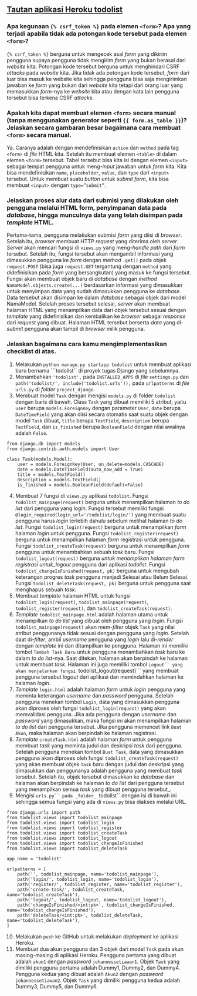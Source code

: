 ## [Tautan aplikasi Heroku todolist](https://tugas2-johannessetiawan.herokuapp.com/todolist/)

### Apa kegunaan ```{% csrf_token %}``` pada elemen ```<form>```? Apa yang terjadi apabila tidak ada potongan kode tersebut pada elemen ```<form>```?
```{% csrf_token %}``` berguna untuk mengecek asal _form_ yang dikirim pengguna supaya pengguna tidak mengirim _form_ yang bukan berasal dari _website_ kita. Potongan kode tersebut berguna untuk menghindari CSRF _attacks_ pada _website_ kita. Jika tidak ada potongan kode tersebut, _form_ dari luar bisa masuk ke website kita sehingga pengguna bisa saja mengirimkan jawaban ke _form_ yang bukan dari _website_ kita tetapi dari orang luar yang memasukkan _form_-nya ke _website_ kita atau dengan kata lain pengguna tersebut bisa terkena CSRF _attacks_.
 
### Apakah kita dapat membuat elemen ```<form>``` secara manual (tanpa menggunakan generator seperti ```{{ form.as_table }}```)? Jelaskan secara gambaran besar bagaimana cara membuat ```<form>``` secara manual.
Ya. Caranya adalah dengan mendefinisikan ```action``` dan ```method``` pada tag ```<form>``` di _file_ HTML kita. Setelah itu membuat elemen ```<table>``` di dalam elemen ```<form>``` tersebut. Tabel tersebut bisa kita isi dengan elemen ```<input>``` sebagai tempat pengguna untuk meng-_input_ jawaban untuk _form_ kita. Kita bisa mendefinisikan ```name```, ```placeholder```, ```value```, dan ```type``` dari ```<input>``` tersebut. Untuk membuat suatu _button_ untuk _submit form_, kita bisa membuat ```<input>``` dengan ```type=”submit”```. 

### Jelaskan proses alur data dari submisi yang dilakukan oleh pengguna melalui HTML form, penyimpanan data pada _database_, hingga munculnya data yang telah disimpan pada _template_ HTML.
Pertama-tama, pengguna melakukan submisi _form_ yang diisi di _browser_. Setelah itu, _browser_ membuat HTTP _request_ yang diterima oleh _server_. _Server_ akan mencari fungsi di ```views.py``` yang meng-_handle_ _path_ dari _form_ tersebut. Setelah itu, fungsi tersebut akan mengambil informasi yang dimasukkan pengguna ke _form_ dengan _method_ ```.get()``` pada objek ```request.POST``` (bisa juga ```request.GET``` tergantung dengan ```method``` yang didefinisikan pada _form_ yang bersangkutan) yang masuk ke fungsi tersebut. Fungsi akan membuat objek baru di _database_ dengan _method_ ```NamaModel.objects.create(...)``` berdasarkan informasi yang dimasukkan untuk menyimpan data yang sudah dimasukkan pengguna ke _database_. Data tersebut akan disimpan ke dalam _database_ sebagai objek dari model NamaModel. Setelah proses tersebut selesai, _server_ akan membuat halaman HTML yang menampilkan data dari objek tersebut sesuai dengan _template_ yang didefinisikan dan kembalikan ke _browser_ sebagai _response_ dari _request_ yang dibuat. Halaman HTML tersebut berserta _data_ yang di-_submit_ pengguna akan tampil di _browser_ milik pengguna.
  
### Jelaskan bagaimana cara kamu mengimplementasikan checklist di atas.

1. Melakukan ```python manage.py startapp todolist``` untuk membuat aplikasi baru bernama ```todolist`` di proyek tugas Django yang sebelumnya. 
2. Menambahkan ```'todolist',``` pada ```INSTALLED_APPS``` di _file_ ```settings.py``` dan ```path('todolist/', include('todolist.urls')),``` pada ```urlpatterns``` di _file_ ```urls.py``` di _folder_ ```project_django```.
3. Membuat model ```Task``` dengan mengisi ```models.py``` di folder ```todolist``` dengan baris di bawah. Class ```Task``` yang dibuat memiliki 5 atribut, yaitu ```user``` berupa ```models.ForeignKey``` dengan parameter ```User```, ```date``` berupa ```DateTimeField``` yang akan diisi secara otomatis saat suatu objek dengan model ```Task``` dibuat, ```title``` berupa ```TextField```, ```description``` berupa ```TextField```, dan ```is_finished``` berupa ```BooleanField``` dengan nilai awalnya adalah ```False```.
```
from django.db import models
from django.contrib.auth.models import User

class Task(models.Model):
    user = models.ForeignKey(User, on_delete=models.CASCADE)
    date = models.DateTimeField(auto_now_add = True)
    title = models.TextField()
    description = models.TextField()
    is_finished = models.BooleanField(default=False)
```
4. Membuat 7 fungsi di ```views.py``` aplikasi ```todolist```. Fungsi ```todolist_mainpage(request)``` berguna untuk menampilkan halaman _to do list_ dari pengguna yang _login_. Fungsi tersebut memiliki fungsi ```@login_required(login_url='/todolist/login/')``` yang membuat suatu pengguna harus _login_ terlebih dahulu sebelum melihat halaman _to do list_. Fungsi ```todolist_login(request)``` berguna untuk menampilkan _form_ halaman _login_ untuk pengguna. Fungsi ```todolist_register(request)``` berguna untuk menampilkan halaman _form_ registrasi untuk pengguna. Fungsi ```todolist_createTask(request)``` berguna untuk menampilkan _form_ pengguna untuk menambahkan sebuah _task_ baru. Fungsi ```todolist_logout(request)``` berguna _untuk menampilkan halaman _form_ registrasi untuk_logout_ pengguna dari aplikasi _todolist_. Fungsi ```todolist_changeIsFinished(request, pk)``` berguna untuk mengubah keterangan progres _task_ pengguna menjadi Selesai atau Belum Selesai. Fungsi ```todolist_deleteTask(request, pk)``` berguna untuk pengguna saat menghapus sebuah _task_.
5. Membuat _template_ halaman HTML untuk fungsi ```todolist_login(request)```, ```todolist_mainpage(request)```, ```todolist_register(request)```, dan ```todolist_createTask(request)```. 
6. _Template_ ```todolist_mainpage.html``` adalah halaman utama untuk menampilkan _to do list_ yang dibuat oleh pengguna yang _login_. Fungsi ```todolist_mainpage(request)``` akan mem-_filter_ objek ```Task``` yang nilai atribut penggunanya tidak sesuai dengan pengguna yang _login_. Setelah daat di-_filter_, ambil _username_ pengguna yang _login_ lalu di-_render_ dengan _template_ ini dan ditampilkan ke pengguna. Halaman ini memiliki tombol ```Tambah Task Baru``` untuk pengguna menambahkan _task_ baru ke dalam _to do list_-nya. Saat ditekan, halaman akan berpindah ke halaman untuk membuat _task_. Halaman ini juga memiliki tombol ```Logout`` yang akan menjalankan fungsi ```todolist_logout(request)``` yang membuat pengguna tersebut _logout_ dari aplikasi dan memindahkan halaman ke halaman _login_.
7. _Template_ ```login.html``` adalah halaman _form_ untuk _login_ pengguna yang meminta keterangan _username_ dan _password_ pengguna. Setelah pengguna menekan tombol ```Login```, data yang dimasukkan pengguna akan diproses oleh fungsi ```todolist_login(request)``` yang akan memvalidasi pengguna. Jika ada pengguna dengan _username_ dan _password_ yang dimasukkan, maka fungsi ini akan menampilkan halaman _to do list_ dari pengguna tersebut. Jika pengguna memencet link ```Buat Akun```, maka halaman akan berpindah ke halaman registrasi.
8. _Template_ ```createTask.html``` adalah halaman _form_ untuk pengguna membuat _task_ yang meminta judul dan deskripsi _task_ dari pengguna. Setelah pengguna menekan tombol ```Buat Task```, data yang dimasukkan pengguna akan diproses oleh fungsi ```todolist_createTask(request)``` yang akan membuat objek ```Task``` baru dengan judul dan deskripsi yang dimasukkan dan penggunanya adalah pengguna yang membuat _task_ tersebut. Setelah itu, objek tersebut dimasukkan ke _database_ dan halaman akan berpindah ke halaman _to do list_ dari pengguna tersebut yang menampilkan semua _task_ yang dibuat pengguna tersebut_.
9. Mengisi ```urls.py`` pada _folder_ ```todolist``  dengan isi di bawah ini sehingga semua fungsi yang ada di ```views.py``` bisa diakses melalui URL.
```
from django.urls import path
from todolist.views import todolist_mainpage
from todolist.views import todolist_login
from todolist.views import todolist_register
from todolist.views import todolist_createTask
from todolist.views import todolist_logout
from todolist.views import todolist_changeIsFinished
from todolist.views import todolist_deleteTask

app_name = 'todolist'

urlpatterns = [
    path('', todolist_mainpage, name='todolist_mainpage'),
    path('login/', todolist_login, name='todolist_login'),
    path('register/', todolist_register, name='todolist_register'),
    path('create-task/', todolist_createTask, name='todolist_createTask'),
    path('logout/', todolist_logout, name='todolist_logout'),
    path('changeIsFinished/<int:pk>', todolist_changeIsFinished, name='todolist_changeIsFinished'),
    path('deleteTask/<int:pk>', todolist_deleteTask, name='todolist_deleteTask'),
]
```
10. Melakukan ```push``` ke GitHub untuk melakukan _deployment_ ke aplikasi Heroku.
11. Membuat dua akun pengguna dan 3 objek dari model ```Task``` pada akun masing-masing di aplikasi Heroku. Pengguna pertama yang dibuat adalah ```akun1``` dengan _password_ ```johannessetiawan1```. Objek ```Task``` yang dimiliki pengguna pertama adalah Dummy1, Dummy2, dan Dummy4. Pengguna kedua yang dibuat adalah ```Akun2``` dengan _password_ ```johannessetiawan2```. Objek ```Task``` yang dimiliki pengguna kedua adalah Dummy3, Dummy5, dan Dummy6.
